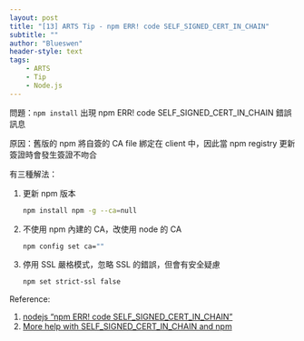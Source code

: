 ```yaml
---
layout: post
title: "[13] ARTS Tip - npm ERR! code SELF_SIGNED_CERT_IN_CHAIN"
subtitle: ""
author: "Blueswen"
header-style: text
tags:
    - ARTS
    - Tip
    - Node.js
---
```


問題：```npm install``` 出現 npm ERR! code SELF_SIGNED_CERT_IN_CHAIN 錯誤訊息

原因：舊版的 npm 將自簽的 CA file 綁定在 client 中，因此當 npm registry 更新簽證時會發生簽證不吻合

有三種解法：

1. 更新 npm 版本

    ```bash
    npm install npm -g --ca=null
    ```

2. 不使用 npm 內建的 CA，改使用 node 的 CA

    ```bash
    npm config set ca=""
    ```

3. 停用 SSL 嚴格模式，忽略 SSL 的錯誤，但會有安全疑慮

    ```bash
    npm set strict-ssl false
    ```

Reference:

1. [nodejs “npm ERR! code SELF_SIGNED_CERT_IN_CHAIN”](https://stackoverflow.com/a/34945326/13582118)
2. [More help with SELF_SIGNED_CERT_IN_CHAIN and npm](https://blog.npmjs.org/post/78165272245/more-help-with-selfsignedcertinchain-and-npm)
